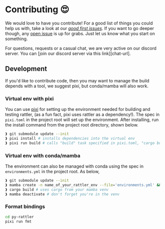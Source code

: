 # Contributing 😍

We would love to have you contribute!
For a good list of things you could help us with, take a look at our [*good first issues*](https://github.com/conda/rattler/issues?q=is%3Aissue+is%3Aopen+label%3A%22good+first+issue%22).
If you want to go deeper though, any [open issue](https://github.com/conda/rattler/issues) is up for grabs.
Just let us know what you start on something.

For questions, requests or a casual chat, we are very active on our discord server.
You can [join our discord server via this link][chat-url].

## Development
If you'd like to contribute code, then you may want to manage the build depends with a tool, we suggest pixi, but conda/mamba will also work.

### Virtual env with pixi
You can use [pixi](https://github.com/prefix-dev/pixi) for setting up the environment needed for building and testing rattler, (as a fun fact, pixi uses rattler as a dependency!). The spec in `pixi.toml` in the project root will set up the environment. After installing, run the install command from the project root directory, shown below.
```sh
❱ git submodule update --init
❱ pixi install # installs dependencies into the virtual env
❱ pixi run build # calls "build" task specified in pixi.toml, "cargo build", using cargo in pixi venv
```

### Virtual env with conda/mamba
The environment can also be managed with conda using the spec in `environments.yml` in the project root.
As below,
```sh
❱ git submodule update --init
❱ mamba create -n name_of_your_rattler_env --file='environments.yml' && mamba activate name_of_your_rattler_env
❱ cargo build # uses cargo from your mamba venv
❱ mamba deactivate # don't forget you're in the venv
```
### Format bindings
```sh
cd py-rattler
pixi run fmt
```